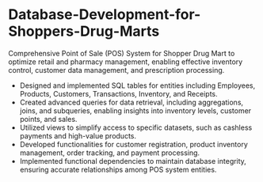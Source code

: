 # Database-Development-for-Shoppers-Drug-Marts
Comprehensive Point of Sale (POS) System for Shopper Drug Mart to optimize retail and pharmacy management, enabling effective inventory control, customer data management, and prescription processing.

- Designed and implemented SQL tables for entities including Employees, Products, Customers, Transactions, Inventory, and Receipts.
- Created advanced queries for data retrieval, including aggregations, joins, and subqueries, enabling insights into inventory levels, customer points, and sales.
- Utilized views to simplify access to specific datasets, such as cashless payments and high-value products.
- Developed functionalities for customer registration, product inventory management, order tracking, and payment processing.
- Implemented functional dependencies to maintain database integrity, ensuring accurate relationships among POS system entities.
